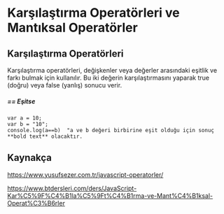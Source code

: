 # Karşılaştırma Operatörleri ve Mantıksal Operatörler

## Karşılaştırma Operatörleri 

Karşılaştırma operatörleri, değişkenler veya değerler arasındaki eşitlik ve farkı bulmak için kullanılır. Bu iki değerin karşılaştırmasını yaparak true (doğru) veya false (yanlış) sonucu verir.

##### == Eşitse
```
var a = 10;
var b = "10";
console.log(a==b)  "a ve b değeri birbirine eşit olduğu için sonuç **bold text** olacaktır.

```














## Kaynakça

https://www.yusufsezer.com.tr/javascript-operatorler/

https://www.btdersleri.com/ders/JavaScript-Kar%C5%9F%C4%B1la%C5%9Ft%C4%B1rma-ve-Mant%C4%B1ksal-Operat%C3%B6rler